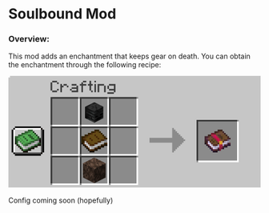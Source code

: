 # Soulbound Mod

### Overview:
This mod adds an enchantment that keeps gear on death. You can obtain the enchantment through the following recipe:

![Enchanted book recipe, requiring wither skeleton skull, book, and soul sand/soil in a vertical line](src/main/resources/assets/soulbound/soulbound_crafting.png)

Config coming soon (hopefully)